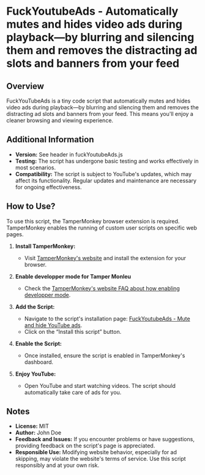 # FuckYoutubeAds - Automatically mutes and hides video ads during playback—by blurring and silencing them and removes the distracting ad slots and banners from your feed

## Overview
FuckYouTubeAds is a tiny code script that automatically mutes and hides video ads during playback—by blurring and silencing them and removes the distracting ad slots and banners from your feed. 
This means you'll enjoy a cleaner browsing and viewing experience.

## Additional Information
- **Version:** See header in fuckYoutubeAds.js
- **Testing:** The script has undergone basic testing and works effectively in most scenarios.
- **Compatibility:** The script is subject to YouTube's updates, which may affect its functionality. Regular updates and maintenance are necessary for ongoing effectiveness.

## How to Use?
To use this script, the TamperMonkey browser extension is required. TamperMonkey enables the running of custom user scripts on specific web pages.

1. **Install TamperMonkey:**
   - Visit [TamperMonkey's website](https://www.tampermonkey.net) and install the extension for your browser.
  
2. **Enable developper mode for Tamper Monleu**
   - Check the [TamperMonkey's website FAQ about how enabling developper mode]([https://www.tampermonkey.net](https://www.tampermonkey.net/faq.php?locale=en#:~:text=To%20enable%20Developer%20Mode%20in,navigate%20to%20the%20extensions%20page.&text=Find%20and%20click%20the%20"Developer,top%20right%20to%20enable%20it.)).

3. **Add the Script:**
   - Navigate to the script's installation page: [FuckYoutubeAds - Mute and hide YouTube ads](https://greasyfork.org/en/scripts/484915-youtubeads-mute-and-hide-youtube-ads).
   - Click on the “Install this script” button.

4. **Enable the Script:**
   - Once installed, ensure the script is enabled in TamperMonkey's dashboard.

5. **Enjoy YouTube:**
   - Open YouTube and start watching videos. The script should automatically take care of ads for you.

## Notes
- **License:** MIT
- **Author:** John Doe
- **Feedback and Issues:** If you encounter problems or have suggestions, providing feedback on the script's page is appreciated.
- **Responsible Use:** Modifying website behavior, especially for ad skipping, may violate the website's terms of service. Use this script responsibly and at your own risk.